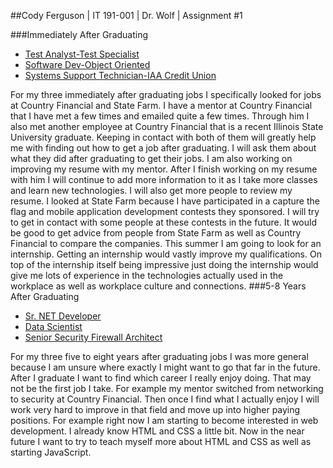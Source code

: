 ##Cody Ferguson | IT 191-001 | Dr. Wolf | Assignment #1

###Immediately After Graduating
* [Test Analyst-Test Specialist](http://job-openings.monster.com/monster/1dfc06d9-d1b1-4b83-a955-f359b0bec662?mescoid=1700192001001&jobPosition=3)
* [Software Dev-Object Oriented](http://job-openings.monster.com/monster/a7c103a2-d968-41ea-b332-140f1de8d1e0?mescoid=1500127001001&jobPosition=4)
* [Systems Support Technician-IAA Credit Union](http://job-openings.monster.com/monster/678a8976-e59b-4671-89e5-c4462ace58bd?mescoid=1500134001001&jobPosition=5)

For my three immediately after graduating jobs I specifically looked for jobs at Country Financial and State Farm. I have a mentor at Country Financial that I have met a few times and emailed quite a few times. Through him I also met another employee at Country Financial that is a recent Illinois State University graduate. Keeping in contact with both of them will greatly help me with finding out how to get a job after graduating. I will ask them about what they did after graduating to get their jobs. I am also working on improving my resume with my mentor. After I finish working on my resume with him I will continue to add more information to it as I take more classes and learn new technologies. I will also get more people to review my resume. I looked at State Farm because I have participated in a capture the flag and mobile application development contests they sponsored. I will try to get in contact with some people at these contests in the future. It would be good to get advice from people from State Farm as well as Country Financial to compare the companies. This summer I am going to look for an internship. Getting an internship would vastly improve my qualifications. On top of the internship itself being impressive just doing the internship would give me lots of experience in the technologies actually used in the workplace as well as workplace culture and connections.
###5-8 Years After Graduating
* [Sr. NET Developer](http://jobview.monster.com/Sr-NET-Developer-Job-Naperville-IL-US-163097419.aspx?mescoid=1500127001001&jobPosition=1)
* [Data Scientist](http://job-openings.monster.com/monster/e52834ba-c406-4672-85e0-d5cad25e6553?mescoid=1500152001001&jobPosition=2)
* [Senior Security Firewall Architect](http://www.jobg8.com/Application.aspx?7e%2ftKCUjjUxWXPxmQOCMSwn)

For my three five to eight years after graduating jobs I was more general because I am unsure where exactly I might want to go that far in the future. After I graduate I want to find which career I really enjoy doing. That may not be the first job I take. For example my mentor switched from networking to security at Country Financial. Then once I find what I actually enjoy I will work very hard to improve in that field and move up into higher paying positions. For example right now I am starting to become interested in web development. I already know HTML and CSS a little bit. Now in the near future I want to try to teach myself more about HTML and CSS as well as starting JavaScript.